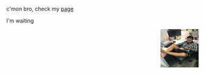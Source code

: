 c'mon bro, check my [page](https://henriquelaureano.github.io/)

I'm waiting

<img align='right' width='100' height='100' src='laurence_waiting.jpg'>
